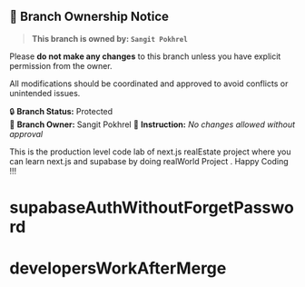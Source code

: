 ## 🚫 Branch Ownership Notice

> **This branch is owned by: `Sangit Pokhrel`**

Please **do not make any changes** to this branch unless you have explicit permission from the owner.

All modifications should be coordinated and approved to avoid conflicts or unintended issues.

🔒 **Branch Status:** Protected  
👤 **Branch Owner:** Sangit Pokhrel
📌 **Instruction:** _No changes allowed without approval_



This is the production level code lab of next.js realEstate project where you can learn next.js and supabase by doing realWorld Project . Happy Coding !!!

# supabaseAuthWithoutForgetPassword
# developersWorkAfterMerge
